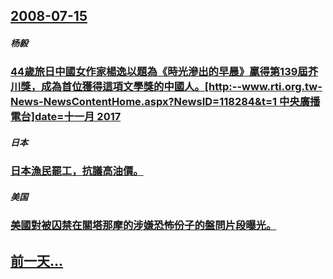 ## [2008-07-15](/zh/news/2008/07/15/index.md)

##### 杨毅
### [44歲旅日中國女作家楊逸以題為《時光滲出的早晨》贏得第139屆芥川獎，成為首位獲得這項文學獎的中國人。[http:--www.rti.org.tw-News-NewsContentHome.aspx?NewsID=118284&t=1 中央廣播電台]date=十一月 2017 ](/zh/news/2008/07/15/44歲旅日中國女作家楊逸以題為-時光滲出的早晨-贏得第139屆芥川獎-成為首位獲得這項文學獎的中國人-http-w.md)
##### 日本
### [日本漁民罷工，抗議高油價。](/zh/news/2008/07/15/日本漁民罷工-抗議高油價.md)
##### 美国
### [美國對被囚禁在關塔那摩的涉嫌恐怖份子的盤問片段曝光。](/zh/news/2008/07/15/美國對被囚禁在關塔那摩的涉嫌恐怖份子的盤問片段曝光.md)
## [前一天...](/zh/news/2008/07/14/index.md)

